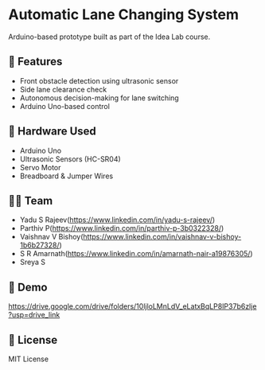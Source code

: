 # Automatic Lane Changing System

Arduino-based prototype built as part of the Idea Lab course.

## 🔧 Features

- Front obstacle detection using ultrasonic sensor
- Side lane clearance check
- Autonomous decision-making for lane switching
- Arduino Uno-based control

## 🧰 Hardware Used

- Arduino Uno
- Ultrasonic Sensors (HC-SR04)
- Servo Motor
- Breadboard & Jumper Wires

## 👨‍💻 Team

- Yadu S Rajeev(https://www.linkedin.com/in/yadu-s-rajeev/)
- Parthiv P(https://www.linkedin.com/in/parthiv-p-3b0322328/)
- Vaishnav V Bishoy(https://www.linkedin.com/in/vaishnav-v-bishoy-1b6b27328/)
- S R Amarnath(https://www.linkedin.com/in/amarnath-nair-a19876305/)
- Sreya S

## 🎥 Demo

https://drive.google.com/drive/folders/10ljloLMnLdV_eLatxBqLP8IP37b6zlje?usp=drive_link

## 📝 License

MIT License

